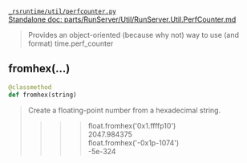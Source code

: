 [`_rsruntime/util/perfcounter.py`](/_rsruntime/util/perfcounter.py "Source")  
[Standalone doc: parts/RunServer/Util/RunServer.Util.PerfCounter.md](RunServer.Util.PerfCounter.md)  
> Provides an object-oriented (because why not) way to use (and format) time.perf_counter

## fromhex(...)
```python
@classmethod
def fromhex(string)
```
> Create a floating-point number from a hexadecimal string.  
>   
> >>> float.fromhex('0x1.ffffp10')  
> 2047.984375  
> >>> float.fromhex('-0x1p-1074')  
> -5e-324